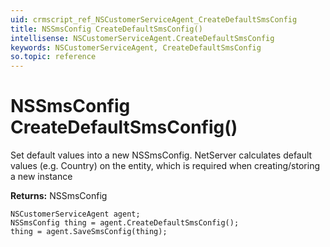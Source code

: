 ```yaml
---
uid: crmscript_ref_NSCustomerServiceAgent_CreateDefaultSmsConfig
title: NSSmsConfig CreateDefaultSmsConfig()
intellisense: NSCustomerServiceAgent.CreateDefaultSmsConfig
keywords: NSCustomerServiceAgent, CreateDefaultSmsConfig
so.topic: reference
---
```


# NSSmsConfig CreateDefaultSmsConfig()
	  
Set default values into a new NSSmsConfig.
NetServer calculates default values (e.g. Country) on the entity, which is required when creating/storing a new instance
	  
**Returns:** NSSmsConfig

```crmscript
NSCustomerServiceAgent agent;
NSSmsConfig thing = agent.CreateDefaultSmsConfig();
thing = agent.SaveSmsConfig(thing);
```

